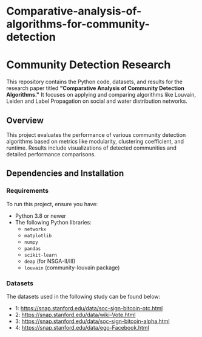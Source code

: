 # Comparative-analysis-of-algorithms-for-community-detection
# Community Detection Research

This repository contains the Python code, datasets, and results for the research paper titled **"Comparative Analysis of Community Detection Algorithms."** It focuses on applying and comparing algorithms like Louvain, Leiden and Label Propagation on social and water distribution networks.

## Overview

This project evaluates the performance of various community detection algorithms based on metrics like modularity, clustering coefficient, and runtime. Results include visualizations of detected communities and detailed performance comparisons.

## Dependencies and Installation

### **Requirements**

To run this project, ensure you have:

- Python 3.8 or newer
- The following Python libraries:
  - `networkx`
  - `matplotlib`
  - `numpy`
  - `pandas`
  - `scikit-learn`
  - `deap` (for NSGA-II/III)
  - `louvain` (community-louvain package)

### Datasets
The datasets used in the following study can be found below:
 - 1: https://snap.stanford.edu/data/soc-sign-bitcoin-otc.html
 - 2: https://snap.stanford.edu/data/wiki-Vote.html
 - 3: https://snap.stanford.edu/data/soc-sign-bitcoin-alpha.html
 - 4: https://snap.stanford.edu/data/ego-Facebook.html

